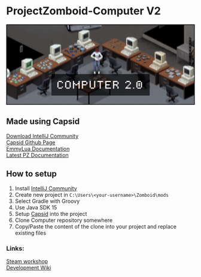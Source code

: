 # ProjectZomboid-Computer V2
  
![Computer Banner](https://github.com/Konijima/PZ-Computer-Mod/blob/main/miscs/Computer2.0.png?raw=true)
  
## Made using Capsid
[Download IntelliJ Community](https://www.jetbrains.com/idea/download)  
[Capsid Github Page](https://github.com/pzstorm/capsid)  
[EmmyLua Documentation](https://emmylua.github.io/)  
[Latest PZ Documentation](https://quarantin.github.io/zomboid-javadoc/41.56/)  
  
## How to setup
1) Install [IntelliJ Community](https://www.jetbrains.com/idea/download)
2) Create new project in `C:\Users\<your-username>\Zomboid\mods`
3) Select Gradle with Groovy
4) Use Java SDK 15
5) Setup [Capsid](https://github.com/pzstorm/capsid) into the project
6) Clone Computer repository somewhere
7) Copy/Paste the content of the clone into your project and replace existing files
  
### Links:
[Steam workshop](https://steamcommunity.com/sharedfiles/filedetails/?id=2635550102)  
[Development Wiki](https://github.com/Konijima/PZ-Computer-Mod/wiki)  
  
